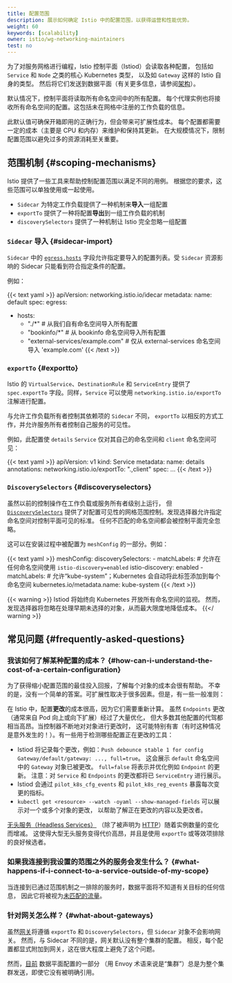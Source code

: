 ```yaml
---
title: 配置范围
description: 展示如何确定 Istio 中的配置范围，以获得运营和性能优势。
weight: 60
keywords: [scalability]
owner: istio/wg-networking-maintainers
test: no
---
```


为了对服务网格进行编程，Istio 控制平面（Istiod）会读取各种配置，
包括如 `Service` 和 `Node` 之类的核心 Kubernetes 类型，
以及如 `Gateway` 这样的 Istio 自身的类型。
然后将它们发送到数据平面（有关更多信息，请参阅[架构](/zh/docs/ops/deployment/architecture/)）。

默认情况下，控制平面将读取所有命名空间中的所有配置。
每个代理实例也将接收所有命名空间的配置。这包括未在网格中注册的工作负载的信息。

此默认值可确保开箱即用的正确行为，但会带来可扩展性成本。
每个配置都需要一定的成本（主要是 CPU 和内存）来维护和保持其更新。
在大规模情况下，限制配置范围以避免过多的资源消耗至关重要。

## 范围机制 {#scoping-mechanisms}

Istio 提供了一些工具来帮助控制配置范围以满足不同的用例。
根据您的要求，这些范围可以单独使用或一起使用。

* `Sidecar` 为特定工作负载提供了一种机制来**导入**一组配置
* `exportTo` 提供了一种将配置**导出**到一组工作负载的机制
* `discoverySelectors` 提供了一种机制让 Istio 完全忽略一组配置

### `Sidecar` 导入 {#sidecar-import}

`Sidecar` 中的 [`egress.hosts`](/zh/docs/reference/config/networking/sidecar/#IstioEgressListener)
字段允许指定要导入的配置列表。受 `Sidecar` 资源影响的 Sidecar 只能看到符合指定条件的配置。

例如：

{{< text yaml >}}
apiVersion: networking.istio.io/idecar
metadata:
  name: default
spec:
  egress:
  - hosts:
    - "./*" # 从我们自有命名空间导入所有配置
    - "bookinfo/*" # 从 bookinfo 命名空间导入所有配置
    - "external-services/example.com" # 仅从 external-services 命名空间导入 'example.com'
{{< /text >}}

### `exportTo` {#exportto}

Istio 的 `VirtualService`、`DestinationRule` 和 `ServiceEntry`
提供了 `spec.exportTo` 字段。同样，`Service` 可以使用 `networking.istio.io/exportTo` 注解进行配置。

与允许工作负载所有者控制其依赖项的 `Sidecar` 不同，
`exportTo` 以相反的方式工作，并允许服务所有者控制自己服务的可见性。

例如，此配置使 `details` `Service` 仅对其自己的命名空间和 `client` 命名空间可见：

{{< text yaml >}}
apiVersion: v1
kind: Service
metadata:
  name: details
  annotations:
    networking.istio.io/exportTo: ".,client"
spec: ...
{{< /text >}}

### `DiscoverySelectors` {#discoveryselectors}

虽然以前的控制操作在工作负载或服务所有者级别上运行，
但 [`DiscoverySelectors`](/zh/docs/reference/config/istio.mesh.v1alpha1/#MeshConfig)
提供了对配置可见性的网格范围控制。发现选择器允许指定命名空间对控制平面可见的标准。
任何不匹配的命名空间都会被控制平面完全忽略。

这可以在安装过程中被配置为 `meshConfig` 的一部分。例如：

{{< text yaml >}}
meshConfig:
  discoverySelectors:
    - matchLabels:
        # 允许在任何命名空间使用 `istio-discovery=enabled`
        istio-discovery: enabled
    - matchLabels:
        # 允许“kube-system”；Kubernetes 会自动将此标签添加到每个命名空间
        kubernetes.io/metadata.name: kube-system
{{< /text >}}

{{< warning >}}
Istiod 将始终向 Kubernetes 开放所有命名空间的监视。
然而，发现选择器将忽略在处理早期未选择的对象，从而最大限度地降低成本。
{{</ warning >}}

## 常见问题 {#frequently-asked-questions}

### 我该如何了解某种配置的成本？ {#how-can-i-understand-the-cost-of-a-certain-configuration}

为了获得缩小配置范围的最佳投入回报，了解每个对象的成本会很有帮助。
不幸的是，没有一个简单的答案。可扩展性取决于很多因素。但是，有一些一般准则：

在 Istio 中，配置**更改**的成本很高，因为它们需要重新计算。
虽然 `Endpoints` 更改（通常来自 Pod 向上或向下扩展）经过了大量优化，
但大多数其他配置的代驾都相当高昂。当控制器不断地对对象进行更改时，
这可能特别有害（有时这种情况是意外发生的！）。有一些用于检测哪些配置正在更改的工具：
* Istiod 将记录每个更改，例如：`Push debounce stable 1 for config Gateway/default/gateway: ..., full=true`。
  这会展示 `default` 命名空间中的 `Gateway` 对象已被更改。
  `full=false` 将表示并优化例如 `Endpoint` 的更新。
  注意：对 `Service` 和 `Endpoints` 的更改都将已 `ServiceEntry` 进行展示。
* Istiod 会通过 `pilot_k8s_cfg_events` 和 `pilot_k8s_reg_events` 暴露每次变更的指标。
* `kubectl get <resource> --watch -oyaml --show-managed-fields` 可以展示对一个或多个对象的更改，
  以帮助了解正在更改的内容以及更改者。

[无头服务（Headless Services）](https://kubernetes.io/zh-cn/docs/concepts/services-networking/service/#headless-services)
（除了被声明为 [HTTP](/zh/docs/ops/configuration/traffic-management/protocol-selection/#explicit-protocol-selection)）随着实例数量的变化而增减。
这使得大型无头服务变得代价高昂，并且是使用 `exportTo` 或等效项排除的良好候选者。

### 如果我连接到我设置的范围之外的服务会发生什么？ {#what-happens-if-i-connect-to-a-service-outside-of-my-scope}

当连接到已通过范围机制之一排除的服务时，数据平面将不知道有关目标的任何信息，
因此它将被视为[未匹配的流量](/zh/docs/ops/configuration/traffic-management/traffic-routing/#unmatched-traffic)。

### 针对网关怎么样？ {#what-about-gateways}

虽然[网关](/zh/docs/setup/additional-setup/gateway/)将遵循 `exportTo`
和 `DiscoverySelectors`，但 `Sidecar` 对象不会影响网关。
然而，与 Sidecar 不同的是，网关默认没有整个集群的配置。
相反，每个配置都显式附加到网关，这在很大程度上避免了这个问题。

然而，[目前](https://github.com/istio/istio/issues/29131) 数据平面配置的一部分
（用 Envoy 术语来说是“集群”）总是为整个集群发送，即使它没有被明确引用。
